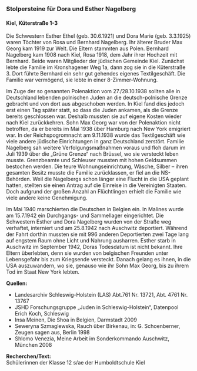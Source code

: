 ### Stolpersteine für Dora und Esther Nagelberg
#### Kiel, Küterstraße 1-3

Die Schwestern Esther Ethel (geb. 30.6.1921) und Dora Marie (geb. 3.3.1925) waren Töchter von Rosa und Bernhard Nagelberg. Ihr älterer Bruder Max Georg kam 1919 zur Welt. Die Eltern stammten aus Polen. Bernhard Nagelberg kam 1908 nach Kiel, Rosa 1918, dem Jahr ihrer Hochzeit mit Bernhard. Beide waren Mitglieder der jüdischen Gemeinde Kiel. Zunächst lebte die Familie im Kronshagener Weg 1a, dann zog sie in die Küterstraße 3. Dort führte Bernhard ein sehr gut gehendes eigenes Textilgeschäft. Die Familie war vermögend, sie lebte in einer 8-Zimmer-Wohnung.

Im Zuge der so genannten Polenaktion vom 27./28.10.1938 sollten alle in Deutschland lebenden polnischen Juden an die deutsch-polnische Grenze gebracht und von dort aus abgeschoben werden. In Kiel fand dies jedoch erst einen Tag später statt, so dass die Juden ankamen, als die Grenze bereits geschlossen war. Deshalb mussten sie auf eigene Kosten wieder nach Kiel zurückkehren. Sohn Max Georg war von der Polenaktion nicht betroffen, da er bereits im Mai 1938 über Hamburg nach New York emigriert war. In der Reichspogromnacht am 9.11.1938 wurde das Textilgeschäft wie viele andere jüdische Einrichtungen in ganz Deutschland zerstört. Familie Nagelberg sah weitere Verfolgungsmaßnahmen voraus und floh darum im Juli 1939 über die „Grüne Grenze“ nach Brüssel, wo sie versteckt leben musste. Grenzbeamte und Schleuser mussten mit hohen Geldsummen bestochen werden. Die teure Wohnungseinrichtung, Wäsche, Silber – ihren gesamten Besitz musste die Familie zurücklassen, er fiel an die NS-Behörden. Weil die Nagelbergs schon länger eine Flucht in die USA geplant hatten, stellten sie einen Antrag auf die Einreise in die Vereinigten Staaten. Doch aufgrund der großen Anzahl an Flüchtlingen erhielt die Familie wie viele andere keine Genehmigung.

Im Mai 1940 marschierten die Deutschen in Belgien ein. In Malines wurde am 15.7.1942 ein Durchgangs- und Sammellager eingerichtet. Die Schwestern Esther und Dora Nagelberg wurden von der Straße weg verhaftet, interniert und am 25.8.1942 nach Auschwitz deportiert. Während der Fahrt dorthin mussten sie mit 996 anderen Deportierten zwei Tage lang auf engstem Raum ohne Licht und Nahrung ausharren. Esther starb in Auschwitz im September 1942, Doras Todesdatum ist nicht bekannt. Ihre Eltern überlebten, denn sie wurden von belgischen Freunden unter Lebensgefahr bis zum Kriegsende versteckt. Danach gelang es ihnen, in die USA auszuwandern, wo sie, genauso wie ihr Sohn Max Georg, bis zu ihrem Tod im Staat New York lebten.

**Quellen:**
- Landesarchiv Schleswig-Holstein (LAS) Abt.761 Nr. 13721, Abt. 4761 Nr. 13767
- JSHD Forschungsgruppe „Juden in Schleswig-Holstein“, Datenpool Erich Koch, Schleswig
- Insa Meinen, Die Shoa in Belgien, Darmstadt 2009
- Seweryna Szmaglewska, Rauch über Birkenau, in: G. Schoenberner, Zeugen sagen aus, Berlin 1998
- Shlomo Venezia, Meine Arbeit im Sonderkommando Auschwitz, München 2008

**Recherchen/Text:**  
Schülerinnen der Klasse 12 s/ae der Humboldtschule Kiel